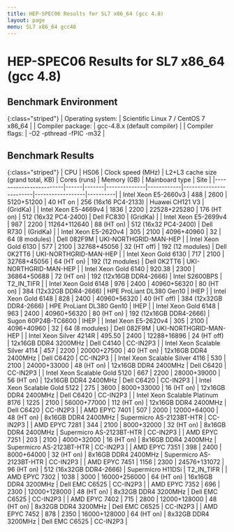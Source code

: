 ```yaml
---
title: HEP-SPEC06 Results for SL7 x86_64 (gcc 4.8)
layout: page
menu: SL7 x86_64 gcc48
---
```


#  HEP-SPEC06 Results for SL7 x86_64 (gcc 4.8)

## Benchmark Environment

{:class="striped"}
| Operating system: | Scientific Linux 7 / CentOS 7 x86_64 |
| Compiler package: | gcc-4.8.x (default compiler) |
| Compiler flags: | -O2 -pthread -fPIC -m32 |

## Benchmark Results

{:class="striped"}
|  CPU  | HS06 |  Clock speed (MHz)  |  L2+L3 cache size (grand total, KB)  |  Cores (runs)  |  Memory (GB)  |  Mainboard type  |  Site  |
|------------------------|------|-------|--------------|------------|------------------------|------------------|----------|
|  Intel Xeon E5-2660v3  |  488 |  2600 |  5120+51200  |  40 HT on  |  256 (16x16 PC4-2133)  | Huawei CH121 V3  | (GridKa) |
|  Intel Xeon E5-4669v4  |  1836 |  2200 |  22528+225280  |  176 (HT on)  |  512 (16x32 PC4-2400)  | Dell FC830  | (GridKa) |
|  Intel Xeon E5-2699v4  |  987 |  2200 |  11264+112640  |  88 (HT on)  |  512 (16x32 PC4-2400)  | Dell R730  | (GridKa) |
|  Intel Xeon E5-2620v4  |  305 |  2100 |  4096+40960  |  32  |  64 (8 modules)  | Dell 082F9M  | UKI-NORTHGRID-MAN-HEP |
|  Intel Xeon Gold 6130  | 577 |  2100 |  32768+45056  |  32 (HT off)  |  192 (12 modules)  | Dell 0K2TT6  | UKI-NORTHGRID-MAN-HEP |
|  Intel Xeon Gold 6130  | 717 |  2100 |  32768+45056  |  64 (HT on)  |  192 (12 modules)  | Dell 0K2TT6  | UKI-NORTHGRID-MAN-HEP |
|  Intel Xeon Gold 6140  |  920.38 |  2300 |  36864+50688  |  72 (HT on)  |  192 (12x16GB DDR4-2666)  | Intel S2600BPS  | T2_IN_TIFR |
|  Intel Xeon Gold 6148  |  976 |  2400 |  40960+56320  |  80 (HT on)  |  384 (12x32GB DDR4-2666)  | HPE ProLiant DL380 Gen10  |  IHEP |
|  Intel Xeon Gold 6148  |  828 |  2400 |  40960+56320  |  40 (HT off)  |  384 (12x32GB DDR4-2666)  | HPE ProLiant DL380 Gen10  |  IHEP |
|  Intel Xeon Gold 6148  |  963 |  2400 |  40960+56320  |  80 (HT on)  |  192 (12x16GB DDR4-2666)  | Sugon 60P24B-TC6600  |  IHEP |
|  Intel Xeon E5-2620v4  |  305 |  2100 |  4096+40960  |  32  |  64 (8 modules)  | Dell 082F9M  | UKI-NORTHGRID-MAN-HEP |
|  Intel Xeon Silver 4214R  | 495.50  |  2400 | 12288+16896 | 24 (HT off)  | 12x16GB DDR4 3200MHz | Dell C4140  | CC-IN2P3 |
|  Intel Xeon Scalable Silver 4114  | 457  |  2200 | 20000+27500 | 40 (HT on)  | 12x16GB DDR4 2400MHz | Dell C6420  | CC-IN2P3 |
|  Intel Xeon Scalable Silver 4116  | 530  |  2100 | 24000+33000    | 48 (HT on)  | 12x16GB DDR4 2400MHz | Dell C6420  | CC-IN2P3 |
|  Intel Xeon Scalable Gold 5120  | 667  |  2200 | 28000+39000    | 56 (HT on)  | 12x16GB DDR4 2400MHz | Dell C6420  | CC-IN2P3 |
|  Intel Xeon Scalable Gold 5122  | 275  |  3600 | 8000+33000     | 16 (HT on)  | 12x16GB DDR4 2400MHz | Dell C6420  | CC-IN2P3 |
|  Intel Xeon Scalable Platinum 8176  | 1225 |  2100 | 56000+77000    | 112 (HT on) | 12x16GB DDR4 2400MHz | Dell C6420  | CC-IN2P3 |
|  AMD EPYC 7401  | 507  |  2000 | 12000+64000   | 48 (HT on) | 8x16GB DDR4 2400MHz | Supermicro AS-2123BT-HTR  | CC-IN2P3 |
|  AMD EPYC 7281  | 344  |  2100 | 8000+32000   | 32 (HT on)  | 8x16GB DDR4 2400MHz | Supermicro AS-2123BT-HTR  | CC-IN2P3 |
|  AMD EPYC 7251  | 203  |  2100 | 4000+32000   | 16 (HT on)  | 8x16GB DDR4 2400MHz | Supermicro AS-2123BT-HTR  | CC-IN2P3 |
|  AMD EPYC 7351  | 398  |  2400 | 8000+64000   | 32 (HT on)  | 8x16GB DDR4 2400MHz | Supermicro AS-2123BT-HTR  | CC-IN2P3 |
|  AMD EPYC 7451 | 1156 |  2300 |  24576+131072  |  96 (HT on)  |  512 (16x32GB DDR4-2666)  | Supermicro H11DSi  | T2_IN_TIFR |
|  AMD EPYC 7302  |  1038 |  3000 | 16000+256000   | 64 (HT on)  | 16x16GB DDR4 3200MHz | Dell EMC C6525  | CC-IN2P3 |
|  AMD EPYC 7352  |  696 |  2300 | 12000+128000 | 48 (HT on)  | 8x32GB DDR4 3200MHz | Dell EMC C6525  | CC-IN2P3 |
|  AMD EPYC 7402  |  715 |  2800 | 12000+128000 | 48 (HT on)  | 8x32GB DDR4 3200MHz | Dell EMC C6525  | CC-IN2P3 |
|  AMD EPYC 7452  |  878 |  2350 | 16000+128000 | 64 (HT on)  | 8x32GB DDR4 3200MHz | Dell EMC C6525  | CC-IN2P3 |
